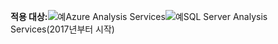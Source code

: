 **적용 대상:**![예](media/analysis-services-appliesto/yes.png)Azure Analysis Services![예](media/analysis-services-appliesto/yes.png)SQL Server Analysis Services(2017년부터 시작)